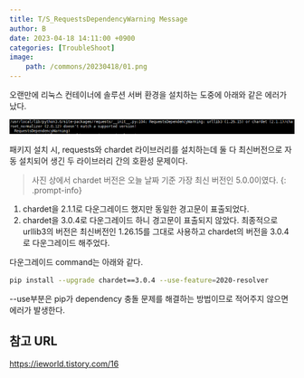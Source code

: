 ```yaml
---
title: T/S_RequestsDependencyWarning Message
author: B
date: 2023-04-18 14:11:00 +0900
categories: [TroubleShoot]
image:
    path: /commons/20230418/01.png
---
```


오랜만에 리눅스 컨테이너에 솔루션 서버 환경을 설치하는 도중에 아래와 같은 에러가 났다.

![Desktop View](/commons/20230418/01.png)

패키지 설치 시, requests와 chardet 라이브러리를 설치하는데 둘 다 최신버전으로 자동 설치되어 생긴 두 라이브러리 간의 호환성 문제이다.

> 사진 상에서 chardet 버전은 오늘 날짜 기준 가장 최신 버전인 5.0.0이였다.
{: .prompt-info}

1. chardet을 2.1.1로 다운그레이드 했지만 동일한 경고문이 표출되었다.
2. chardet을 3.0.4로 다운그레이드 하니 경고문이 표출되지 않았다.
최종적으로 urllib3의 버전은 최신버전인 1.26.15를 그대로 사용하고 chardet의 버전을 3.0.4로 다운그레이드 해주었다.

다운그레이드 command는 아래와 같다.

```bash
pip install --upgrade chardet==3.0.4 --use-feature=2020-resolver
```

--use부분은 pip가 dependency 충돌 문제를 해결하는 방법이므로 적어주지 않으면 에러가 발생한다.

## 참고 URL
<https://ieworld.tistory.com/16>